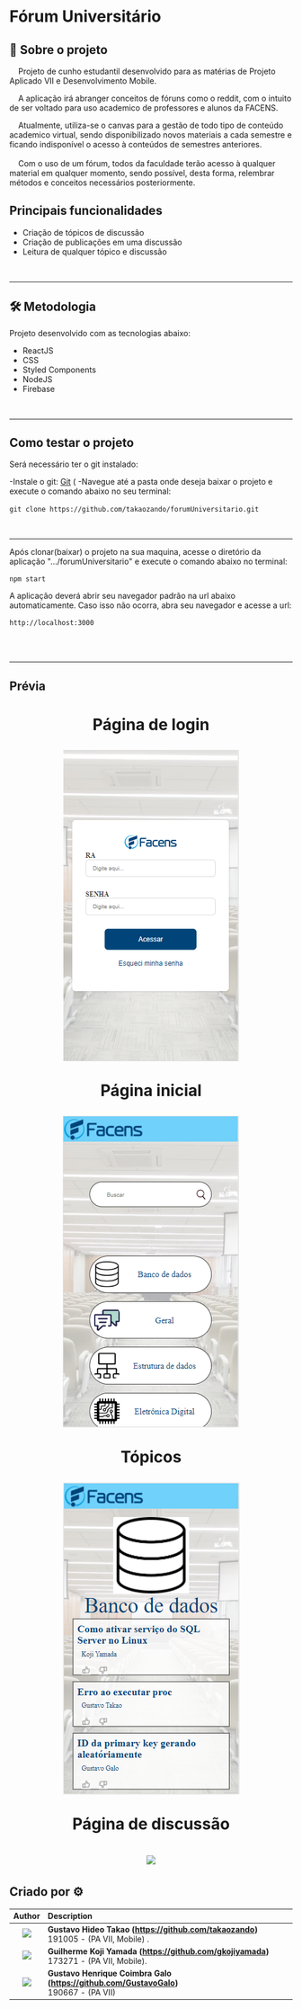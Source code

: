 # Fórum Universitário

## 📃 **Sobre o projeto**

&nbsp;&nbsp;&nbsp;&nbsp;Projeto de cunho estudantil desenvolvido para as matérias de Projeto Aplicado VII e Desenvolvimento Mobile. 
<br>

&nbsp;&nbsp;&nbsp;&nbsp;A aplicação irá abranger conceitos de fóruns como o reddit, com o intuito de ser voltado para uso academico de professores e alunos da FACENS. <br>

&nbsp;&nbsp;&nbsp;&nbsp;Atualmente, utiliza-se o canvas para a gestão de todo tipo de conteúdo academico virtual, sendo disponibilizado novos materiais a cada semestre e ficando indisponível o acesso à conteúdos de semestres anteriores. <br><br>
&nbsp;&nbsp;&nbsp;&nbsp;Com o uso de um fórum, todos da faculdade terão acesso à qualquer material em qualquer momento, sendo possível, desta forma, relembrar métodos e conceitos necessários posteriormente.

## Principais funcionalidades

 
- Criação de tópicos de discussão <br>
- Criação de publicações em uma discussão <br>
- Leitura de qualquer tópico e discussão <br>
 


<br>

---

## 🛠 **Metodologia**

Projeto desenvolvido com as tecnologias abaixo:

- ReactJS
- CSS
- Styled Components
- NodeJS
- Firebase
 
<br>

---

## **Como testar o projeto** 

Será necessário ter o git instalado:

-Instale o git:
   [Git](https://git-scm.com/downloads)&nbsp;( 
-Navegue até a pasta onde deseja baixar o projeto e execute o comando abaixo no seu terminal:

`git clone https://github.com/takaozando/forumUniversitario.git`

<br>

---

Após clonar(baixar) o projeto na sua maquina, acesse o diretório da aplicação ".../forumUniversitario" e execute o comando abaixo no terminal:

```
npm start
```

A aplicação deverá abrir seu navegador padrão na url abaixo automaticamente. Caso isso não ocorra, abra seu navegador e acesse a url:
```
http://localhost:3000
```
<br>

<br>

---
## Prévia
<h1  >
    <p align="center">
Página de login <br>
    <p align="center"><img  src = "for_readme/Login.PNG" class="center"> <br></p>
    <p align="center">
Página inicial <br>
    <p align="center"><img  src = "for_readme/Home.PNG"> <br></p>
    <p align="center">
Tópicos <br>    
    <p align="center"><img  src = "for_readme/topicos.PNG"> <br></p>
    <p align="center">
Página de discussão <br>
    <p align="center"><img  src = "for_readme/Discussão.PNG"> <br></p>
    </p>
    

</h1>


## Criado por ⚙

| Author | Description |
| :---: | :--- |
<img src="https://avatars.githubusercontent.com/u/69652926?v=4" width="170"> | **Gustavo Hideo Takao (https://github.com/takaozando)**<br> 191005 - (PA VII, Mobile) .<br> ||
<img src="https://avatars.githubusercontent.com/u/70176420?v=4" width="170"> | **Guilherme Koji Yamada (https://github.com/gkojiyamada)**<br> 173271 - (PA VII, Mobile).<br> ||
<img src="https://avatars.githubusercontent.com/u/42772936?v=4" width="170"> | **Gustavo Henrique Coimbra Galo (https://github.com/GustavoGalo)**<br> 190667 - (PA VII)
